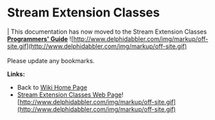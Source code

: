 <a href='Hidden comment: 
$Rev$
$Date$
'></a>

# Stream Extension Classes #

| This documentation has now moved to the Stream Extension Classes **[Programmers' Guide](http://wiki.delphidabbler.com/index.php/Docs/StreamsAPI)** ![http://www.delphidabbler.com/img/markup/off-site.gif](http://www.delphidabbler.com/img/markup/off-site.gif)<br><br>Please update any bookmarks. </tbody></table>

**Links:**

  * Back to [Wiki Home Page](Welcome.md)
  * [Stream Extension Classes Web Page](http://www.delphidabbler.com/software/streams)![http://www.delphidabbler.com/img/markup/off-site.gif](http://www.delphidabbler.com/img/markup/off-site.gif)